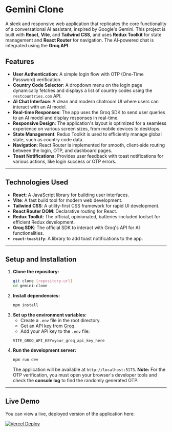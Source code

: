 # Gemini Clone

A sleek and responsive web application that replicates the core functionality of a conversational AI assistant, inspired by Google's Gemini. This project is built with **React**, **Vite**, and **Tailwind CSS**, and uses **Redux Toolkit** for state management and **React Router** for navigation. The AI-powered chat is integrated using the **Groq API**.

## Features

* **User Authentication**: A simple login flow with OTP (One-Time Password) verification.
* **Country Code Selector**: A dropdown menu on the login page dynamically fetches and displays a list of country codes using the `restcountries.com` API.
* **AI Chat Interface**: A clean and modern chatroom UI where users can interact with an AI model.
* **Real-time Responses**: The app uses the Groq SDK to send user queries to an AI model and display responses in real-time.
* **Responsive Design**: The application's layout is optimized for a seamless experience on various screen sizes, from mobile devices to desktops.
* **State Management**: Redux Toolkit is used to efficiently manage global state, such as country code data.
* **Navigation**: React Router is implemented for smooth, client-side routing between the login, OTP, and dashboard pages.
* **Toast Notifications**: Provides user feedback with toast notifications for various actions, like login success or OTP errors.

---

## Technologies Used

* **React**: A JavaScript library for building user interfaces.
* **Vite**: A fast build tool for modern web development.
* **Tailwind CSS**: A utility-first CSS framework for rapid UI development.
* **React Router DOM**: Declarative routing for React.
* **Redux Toolkit**: The official, opinionated, batteries-included toolset for efficient Redux development.
* **Groq SDK**: The official SDK to interact with Groq's API for AI functionalities.
* **`react-toastify`**: A library to add toast notifications to the app.

---


## Setup and Installation

1.  **Clone the repository:**
    ```bash
    git clone [repository-url]
    cd gemini-clone
    ```
2.  **Install dependencies:**
    ```bash
    npm install
    ```
3.  **Set up the environment variables:**
    * Create a `.env` file in the root directory.
    * Get an API key from [Groq](https://groq.com/).
    * Add your API key to the `.env` file:
    ```
    VITE_GROQ_API_KEY=your_groq_api_key_here
    ```
4.  **Run the development server:**
    ```bash
    npm run dev
    ```
    The application will be available at `http://localhost:5173`.
    **Note:** For the OTP verification, you must open your browser's developer tools and check the **console log** to find the randomly generated OTP.
---

## Live Demo

You can view a live, deployed version of the application here:

[![Vercel Deploy](https://vercel.com/button)](https://gemini-clone-kohl-seven.vercel.app/)